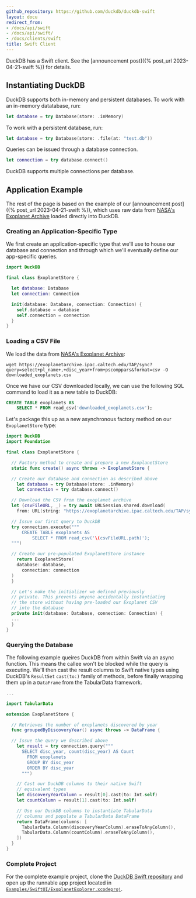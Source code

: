 ```yaml
---
github_repository: https://github.com/duckdb/duckdb-swift
layout: docu
redirect_from:
- /docs/api/swift
- /docs/api/swift/
- /docs/clients/swift
title: Swift Client
---
```


DuckDB has a Swift client. See the [announcement post]({% post_url 2023-04-21-swift %}) for details.

## Instantiating DuckDB

DuckDB supports both in-memory and persistent databases.
To work with an in-memory datatabase, run:

```swift
let database = try Database(store: .inMemory)
```

To work with a persistent database, run:

```swift
let database = try Database(store: .file(at: "test.db"))
```

Queries can be issued through a database connection.

```swift
let connection = try database.connect()
```

DuckDB supports multiple connections per database.

## Application Example

The rest of the page is based on the example of our [announcement post]({% post_url 2023-04-21-swift %}), which uses raw data from [NASA's Exoplanet Archive](https://exoplanetarchive.ipac.caltech.edu) loaded directly into DuckDB.

### Creating an Application-Specific Type

We first create an application-specific type that we'll use to house our database and connection and through which we'll eventually define our app-specific queries.

```swift
import DuckDB

final class ExoplanetStore {

  let database: Database
  let connection: Connection

  init(database: Database, connection: Connection) {
    self.database = database
    self.connection = connection
  }
}
```

### Loading a CSV File

We load the data from [NASA's Exoplanet Archive](https://exoplanetarchive.ipac.caltech.edu):

```text
wget https://exoplanetarchive.ipac.caltech.edu/TAP/sync?query=select+pl_name+,+disc_year+from+pscomppars&format=csv -O downloaded_exoplanets.csv
```

Once we have our CSV downloaded locally, we can use the following SQL command to load it as a new table to DuckDB:

```sql
CREATE TABLE exoplanets AS
    SELECT * FROM read_csv('downloaded_exoplanets.csv');
```

Let's package this up as a new asynchronous factory method on our `ExoplanetStore` type:

```swift
import DuckDB
import Foundation

final class ExoplanetStore {

  // Factory method to create and prepare a new ExoplanetStore
  static func create() async throws -> ExoplanetStore {

  // Create our database and connection as described above
    let database = try Database(store: .inMemory)
    let connection = try database.connect()

  // Download the CSV from the exoplanet archive
  let (csvFileURL, _) = try await URLSession.shared.download(
    from: URL(string: "https://exoplanetarchive.ipac.caltech.edu/TAP/sync?query=select+pl_name+,+disc_year+from+pscomppars&format=csv")!)

  // Issue our first query to DuckDB
  try connection.execute("""
      CREATE TABLE exoplanets AS
          SELECT * FROM read_csv('\(csvFileURL.path)');
  """)

  // Create our pre-populated ExoplanetStore instance
    return ExoplanetStore(
    database: database,
      connection: connection
  )
  }

  // Let's make the initializer we defined previously
  // private. This prevents anyone accidentally instantiating
  // the store without having pre-loaded our Exoplanet CSV
  // into the database
  private init(database: Database, connection: Connection) {
  ...
  }
}
```

### Querying the Database

The following example queires DuckDB from within Swift via an async function. This means the callee won't be blocked while the query is executing. We'll then cast the result columns to Swift native types using DuckDB's `ResultSet` `cast(to:)` family of methods, before finally wrapping them up in a `DataFrame` from the TabularData framework.

```swift
...

import TabularData

extension ExoplanetStore {

  // Retrieves the number of exoplanets discovered by year
  func groupedByDiscoveryYear() async throws -> DataFrame {

  // Issue the query we described above
    let result = try connection.query("""
      SELECT disc_year, count(disc_year) AS Count
        FROM exoplanets
        GROUP BY disc_year
        ORDER BY disc_year
      """)

    // Cast our DuckDB columns to their native Swift
    // equivalent types
    let discoveryYearColumn = result[0].cast(to: Int.self)
    let countColumn = result[1].cast(to: Int.self)

    // Use our DuckDB columns to instantiate TabularData
    // columns and populate a TabularData DataFrame
    return DataFrame(columns: [
      TabularData.Column(discoveryYearColumn).eraseToAnyColumn(),
      TabularData.Column(countColumn).eraseToAnyColumn(),
    ])
  }
}
```

### Complete Project

For the complete example project, clone the [DuckDB Swift repository](https://github.com/duckdb/duckdb-swift) and open up the runnable app project located in [`Examples/SwiftUI/ExoplanetExplorer.xcodeproj`](https://github.com/duckdb/duckdb-swift/tree/main/Examples/SwiftUI/ExoplanetExplorer.xcodeproj).
